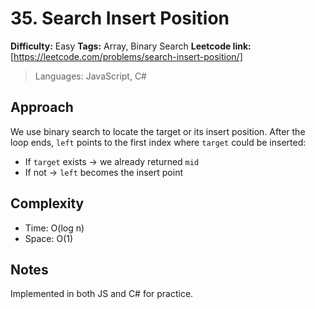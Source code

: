 # 35. Search Insert Position

**Difficulty:** Easy
**Tags:** Array, Binary Search
**Leetcode link:** [https://leetcode.com/problems/search-insert-position/]

> Languages: JavaScript, C#

## Approach

We use binary search to locate the target or its insert position.
After the loop ends, `left` points to the first index where `target` could be inserted:

- If `target` exists → we already returned `mid`
- If not → `left` becomes the insert point

## Complexity

- Time: O(log n)
- Space: O(1)

## Notes

Implemented in both JS and C# for practice.

